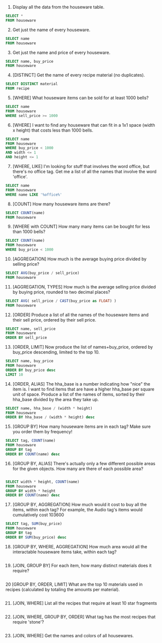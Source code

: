 1. Display all the data from the houseware table.

```sql
SELECT *
FROM houseware

```

2. Get just the name of every houseware.

```sql
SELECT name
FROM houseware

```

3. Get just the name and price of every houseware.

```sql
SELECT name, buy_price
FROM houseware

```

4. [DISTINCT] Get the name of every recipe material (no duplicates).

```sql
SELECT DISTINCT material
FROM recipe

```

5. [WHERE] What houseware items can be sold for at least 1000 bells? 

```sql
SELECT name
FROM houseware
WHERE sell_price >= 1000

```

6. [WHERE] I want to find any houseware that can fit in a 1x1 space (width x height) that costs less than 1000 bells.

```sql
SELECT name
FROM houseware
WHERE buy_price < 1000
AND width <= 1
AND height <= 1

```

7. [WHERE, LIKE] I'm looking for stuff that involves the word office, but there's no office tag. Get me a list of all the names that involve the word 'office'.

```sql
SELECT name
FROM houseware
WHERE name LIKE '%office%'

```

8. [COUNT] How many houseware items are there?

```sql
SELECT COUNT(name)
FROM houseware

```

9. [WHERE with COUNT] How many many items can be bought for less than 1000 bells?

```sql
SELECT COUNT(name)
FROM houseware
WHERE buy_price < 1000

```

10. [AGGREGATION] How much is the average buying price divided by selling price?

```sql
SELECT AVG(buy_price / sell_price)
FROM houseware

```

11. [AGGREGATION, TYPES] How much is the average selling price divided by buying price, rounded to two decimal places?

```sql
SELECT AVG( sell_price / CAST(buy_price as FLOAT) ) 
FROM houseware


```

12. [ORDER] Produce a list of all the names of the houseware items and their sell price, ordered by their sell price.

```sql
SELECT name, sell_price
FROM houseware
ORDER BY sell_price

```

13. [ORDER, LIMIT] Now produce the list of names+buy_price, ordered by buy_price descending, limited to the top 10.

```sql
SELECT name, buy_price
FROM houseware
ORDER BY buy_price desc
LIMIT 10

```

14. [ORDER, ALIAS] The hha_base is a number indicating how "nice" the item is. I want to find items that are have a higher hha_base per square unit of space. Produce a list of the names of items, sorted by their hha_base divided by the area they take up.

```sql
SELECT name, hha_base / (width * height)
FROM houseware
ORDER BY hha_base / (width * height) desc

```

15. [GROUP BY] How many houseware items are in each tag? Make sure you order them by frequency!

```sql
SELECT tag, COUNT(name)
FROM houseware
GROUP BY tag
ORDER BY COUNT(name) desc


```

16. [GROUP BY, ALIAS] There's actually only a few different possible areas for the given objects. How many are there of each possible area?

```sql

SELECT width * height, COUNT(name)
FROM houseware
GROUP BY width * height
ORDER BY COUNT(name) desc
```

17. [GROUP BY, AGGREGATION] How much would it cost to buy all the items, within each tag? For example, the Audio tag's items would cumulatively cost 103600

```sql
SELECT tag, SUM(buy_price)
FROM houseware
GROUP BY tag
ORDER BY SUM(buy_price) desc


```

18. [GROUP BY, WHERE, AGGREGATION] How much area would all the interactable houseware items take, within each tag?

```sql


```

19. [JOIN, GROUP BY] For each item, how many distinct materials does it require?

```sql

```

20 [GROUP BY, ORDER, LIMIT] What are the top 10 materials used in recipes (calculated by totaling the amounts per material).

```sql

```

21. [JOIN, WHERE] List all the recipes that require at least 10 star fragments

```sql

```

22. [JOIN, WHERE, GROUP BY, ORDER] What tag has the most recipes that require 'stone'?

```sql

```

23. [JOIN, WHERE] Get the names and colors of all housewares.

```sql

```